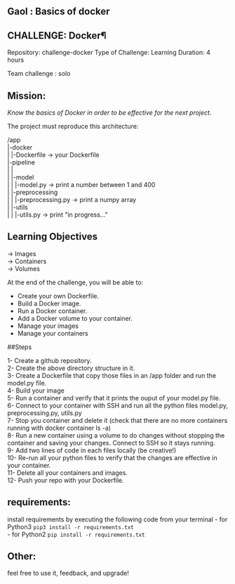 ## Gaol : Basics of docker

## CHALLENGE: Docker¶

Repository: challenge-docker
Type of Challenge: Learning
Duration: 4 hours

Team challenge : solo

## Mission:

*Know the basics of Docker in order to be effective for the next project.*  


The project must reproduce this architecture:

/app   
   |-docker  
   |    |-Dockerfile -> your Dockerfile  
   |-pipeline  
   |    |  
   |    |-model  
   |    |    |-model.py -> print a number between 1 and 400  
   |    |-preprocessing  
   |    |    |-preprocessing.py -> print a numpy array  
   |    |-utils  
   |    |    |-utils.py -> print "in progress..."     

## Learning Objectives

-> Images  
-> Containers  
-> Volumes  

At the end of the challenge, you will be able to:  

- Create your own Dockerfile.  
- Build a Docker image.  
- Run a Docker container.  
- Add a Docker volume to your container.  
- Manage your images  
- Manage your containers  

##Steps

1- Create a github repository.  
2- Create the above directory structure in it.  
3- Create a Dockerfile that copy those files in an /app folder and run the model.py file.  
4- Build your image  
5- Run a container and verify that it prints the ouput of your model.py file.  
6- Connect to your container with SSH and run all the python files model.py, preprocessing.py, utils.py  
7- Stop you container and delete it (check that there are no more containers running with docker container ls -a)  
8- Run a new container using a volume to do changes without stopping the container and saving your changes. Connect to SSH so it stays running.  
9- Add two lines of code in each files locally (be creative!)  
10- Re-run all your python files to verify that the changes are effective in your container.  
11- Delete all your containers and images.  
12- Push your repo with your Dockerfile.  

## requirements:

install requirements by executing the following code from your terminal
        - for Python3 ```pip3 install -r requirements.txt```   
        - for Python2 ```pip install -r requirements.txt```    

## Other:
feel free to use it, feedback, and upgrade!

